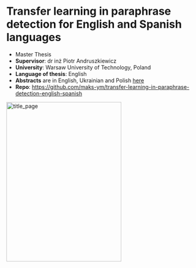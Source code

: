 # Transfer learning in paraphrase detection for English and Spanish languages

* Master Thesis
* **Supervisor**: dr inż Piotr Andruszkiewicz
* **University**: Warsaw University of Technology, Poland
* **Language of thesis**: English
* **Abstracts** are in English, Ukrainian and Polish [here](https://github.com/maks-ym/transfer-learning-in-paraphrase-detection-english-spanish/blob/master/abstract_en_ua_pl.md)
* **Repo**: https://github.com/maks-ym/transfer-learning-in-paraphrase-detection-english-spanish


<img src="okładka-pracy-mgr.jpg" height="416" width="300" alt="title_page">
